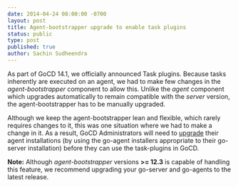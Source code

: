 ```yaml
---
date: 2014-04-24 08:00:00 -0700
layout: post
title: Agent-bootstrapper upgrade to enable task plugins
status: public
type: post
published: true
author: Sachin Sudheendra
---
```


As part of GoCD 14.1, we officially announced Task plugins. Because tasks inherently are executed on an agent, we had to make few changes in the *agent-bootstrapper* component to allow this. Unlike the *agent* component which upgrades automatically to remain compatible with the *server* version, the agent-bootstrapper has to be manually upgraded.

Although we keep the agent-bootstrapper lean and flexible, which rarely requires changes to it, this was one situation where we had to make a change in it. As a result, GoCD Administrators will need to [upgrade](http://go.cd/download) their agent installations (by using the go-agent installers appropriate to their go-server installation) before they can use the task-plugins in GoCD.

**Note:** Although *agent-bootstrapper* versions **>= 12.3** is capable of handling this feature, we recommend upgrading your go-server and go-agents to the latest release.

